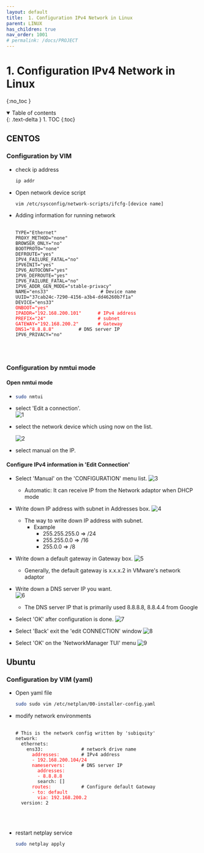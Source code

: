 ```yaml
---
layout: default
title:  1. Configuration IPv4 Network in Linux
parent: LINUX
has_children: true
nav_order: 1001
# permalink: /docs/PROJECT
---
```


# 1. Configuration IPv4 Network in Linux

{:no_toc }

<details open markdown="block">  
  <summary>
    Table of contents
  </summary>
  {: .text-delta }
1. TOC  
{:toc}
</details>

## CENTOS

### Configuration by VIM

* check ip address  

  ```sh
  ip addr
  ```

* Open network device script

  ```sh
  vim /etc/sysconfig/network-scripts/ifcfg-[device name]
  ```

* Adding information for running network

  <table>
    <pre>
      <code class="language-yaml">
  TYPE="Ethernet"
  PROXY_METHOD="none"
  BROWSER_ONLY="no"
  BOOTPROTO="none"
  DEFROUTE="yes"
  IPV4_FAILURE_FATAL="no"
  IPV6INIT="yes"
  IPV6_AUTOCONF="yes"
  IPV6_DEFROUTE="yes"
  IPV6_FAILURE_FATAL="no"
  IPV6_ADDR_GEN_MODE="stable-privacy"
  NAME="ens33"                   # Device name
  UUID="37cab24c-7290-4156-a3b4-dd46260b7f1a"
  DEVICE="ens33"
  <font color="red">ONBOOT="yes"
  IPADDR="192.168.200.101"      # IPv4 address
  PREFIX="24"                   # subnet
  GATEWAY="192.168.200.2"       # Gateway
  DNS1="8.8.8.8"</font>         # DNS server IP
  IPV6_PRIVACY="no"
      </code>
    </pre>
  </table>

### Configuration by nmtui mode  

#### Open nmtui mode

* ```sh
  sudo nmtui
  ```

* select 'Edit a connection'.  
  ![1](/docs/LINUX/1.Configuration-network/pics/1.png)

* select the network device which using now on the list.

  ![2](/docs/LINUX/1.Configuration-network/pics/2.png)

* select manual on the IP.

#### Configure IPv4 information in 'Edit Connection'

* Select 'Manual' on the 'CONFIGURATION' menu list.
  ![3](/docs/LINUX/1.Configuration-network/pics/3.png)
  * Automatic: It can receive IP from the Network adaptor when DHCP mode

* Write down IP address with subnet in Addresses box.
  ![4](/docs/LINUX/1.Configuration-network/pics/4.png)
  * The way to write down IP address with subnet.
    * Example  
      * 255.255.255.0 => /24
      * 255.255.0.0   => /16
      * 255.0.0       => /8

* Write down a default gateway in Gateway box.
  ![5](/docs/LINUX/1.Configuration-network/pics/5.png)
  * Generally, the default gateway is x.x.x.2 in VMware's network adaptor

* Write down a DNS server IP you want.  
  ![6](/docs/LINUX/1.Configuration-network/pics/6.png)
  * The DNS server IP that is primarily used 8.8.8.8, 8.8.4.4 from Google

* Select 'OK' after configuration is done.
  ![7](/docs/LINUX/1.Configuration-network/pics/7.png)

* Select 'Back' exit the 'edit CONNECTION' window
  ![8](/docs/LINUX/1.Configuration-network/pics/8.png)

* Select 'OK' on the 'NetworkManager TUI' menu
  ![9](/docs/LINUX/1.Configuration-network/pics/9.png)

## Ubuntu

### Configuration by VIM (yaml)

* Open yaml file

  ```sh
  sudo sudo vim /etc/netplan/00-installer-config.yaml
  ```

* modify network environments
  <table>
    <pre>
      <code class="language yaml">
  # This is the network config written by 'subiquity'
  network:
    ethernets:
      ens33:              # network drive name
        <font color="red">addresses:</font>        # IPv4 address
        <font color="red">- 192.168.200.104/24
        nameservers:</font>      # DNS server IP
          <font color="red">addresses:
          - 8.8.8.8</font>
          search: []
        <font color="red">routes:</font>           # Configure default Gateway
        <font color="red">- to: default
          via: 192.168.200.2</font>
    version: 2  
      </code>
    </pre>
  </table>
  
* restart netplay service

  ```sh
  sudo netplay apply
  ```